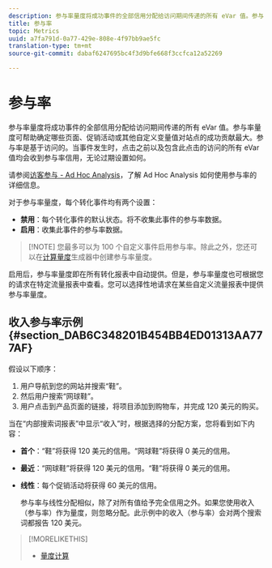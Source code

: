```yaml
---
description: 参与率量度将成功事件的全部信用分配给访问期间传递的所有 eVar 值。参与率量度可帮助确定哪些页面、促销活动或其他自定义变量值对站点的成功贡献最大。参与率是基于访问的。当事件发生时，点击之前以及包含此点击的访问的所有 eVar 值均会收到参与率信用，无论过期设置如何。
title: 参与率
topic: Metrics
uuid: a7fa791d-0a77-429e-808e-4f97bb9ae5fc
translation-type: tm+mt
source-git-commit: dabaf6247695bc4f3d9bfe668f3ccfca12a52269

---
```



# 参与率

参与率量度将成功事件的全部信用分配给访问期间传递的所有 eVar 值。参与率量度可帮助确定哪些页面、促销活动或其他自定义变量值对站点的成功贡献最大。参与率是基于访问的。当事件发生时，点击之前以及包含此点击的访问的所有 eVar 值均会收到参与率信用，无论过期设置如何。

请参阅[访客参与 - Ad Hoc Analysis](/help/components/c-variables/c-metrics/metrics-visitor-participation.md)，了解 Ad Hoc Analysis 如何使用参与率的详细信息。

对于参与率量度，每个转化事件均有两个设置：

* **禁用**：每个转化事件的默认状态。将不收集此事件的参与率数据。
* **启用**：收集此事件的参与率数据。

>[!NOTE] 您最多可以为 100 个自定义事件启用参与率。除此之外，您还可以在[计算量度](https://marketing.adobe.com/resources/help/zh_CN/analytics/calcmetrics/participation_metric.html)生成器中创建参与率量度。

启用后，参与率量度即在所有转化报表中自动提供。但是，参与率量度也可根据您的请求在特定流量报表中查看。您可以选择性地请求在某些自定义流量报表中提供参与率量度。

## 收入参与率示例 {#section_DAB6C348201B454BB4ED01313AA777AF}

假设以下顺序：

1. 用户导航到您的网站并搜索“鞋”。
1. 然后用户搜索“网球鞋”。
1. 用户点击到产品页面的链接，将项目添加到购物车，并完成 120 美元的购买。

当在“内部搜索词报表”中显示“收入”时，根据选择的分配方案，您将看到如下内容：

* **首个**：“鞋”将获得 120 美元的信用。“网球鞋”将获得 0 美元的信用。
* **最近**：“网球鞋”将获得 120 美元的信用。“鞋”将获得 0 美元的信用。
* **线性**：每个促销活动将获得 60 美元的信用。

   参与率与线性分配相似，除了对所有值给予完全信用之外。如果您使用收入（参与率）作为量度，则忽略分配。此示例中的收入（参与率）会对两个搜索词都报告 120 美元。

>[!MORELIKETHIS]
>
>* [量度计算](/help/components/c-variables/c-metrics/metrics-calculations.md)

